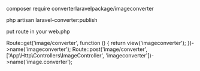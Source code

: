 <p>composer require converterlaravelpackage/imageconverter</p>
<p>php artisan laravel-converter:publish</p>
put route in your web.php
<p>
Route::get('image/converter', function () {
    return view('imageconverter');
})->name('imageconverter');
Route::post('image/converter', ['App\Http\Controllers\ImageController', 'imageconverter'])->name('image.converter');
</p>
